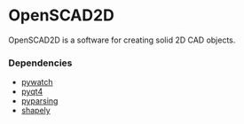 OpenSCAD2D
==========

OpenSCAD2D is a software for creating solid 2D CAD objects.

### Dependencies

* [pywatch](https://github.com/cmheisel/pywatch)
* [pyqt4](http://www.riverbankcomputing.co.uk/software/pyqt/intro)
* [pyparsing](http://pyparsing.wikispaces.com/Download+and+Installation)
* [shapely](https://pypi.python.org/pypi/Shapely#downloads)
